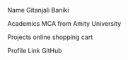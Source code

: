 Name
Gitanjali Baniki

Academics
MCA from Amity University

Projects
online shopping cart

Profile Link
GitHub 

